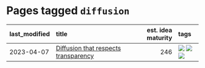 # Pages tagged `diffusion`

|last_modified|title|est. idea maturity|tags
|:---|:---|---:|:---|
|2023-04-07|[Diffusion that respects transparency](../diffusion-that-respects-transparency.md)|246|[![](https://img.shields.io/badge/tag-completed-2b6571)](../tags/completed.md) [![](https://img.shields.io/badge/tag-diffusion-1fc54)](../tags/diffusion.md) [![](https://img.shields.io/badge/tag-transparency-32c994)](../tags/transparency.md)|